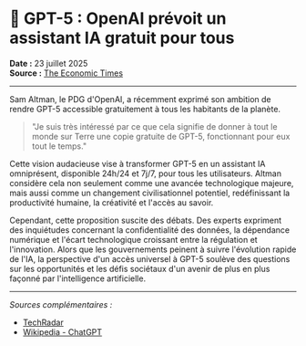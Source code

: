 # 🤖 GPT-5 : OpenAI prévoit un assistant IA gratuit pour tous

**Date :** 23 juillet 2025  
**Source :** [The Economic Times](https://economictimes.indiatimes.com/magazines/panache/sam-altman-wishes-to-give-free-gpt-5-to-everyone-on-earth-openai-ceos-bold-dream-sparks-awe-and-alarm/articleshow/122860903.cms)

---

Sam Altman, le PDG d'OpenAI, a récemment exprimé son ambition de rendre GPT-5 accessible gratuitement à tous les habitants de la planète.  

> "Je suis très intéressé par ce que cela signifie de donner à tout le monde sur Terre une copie gratuite de GPT-5, fonctionnant pour eux tout le temps."

Cette vision audacieuse vise à transformer GPT-5 en un assistant IA omniprésent, disponible 24h/24 et 7j/7, pour tous les utilisateurs. Altman considère cela non seulement comme une avancée technologique majeure, mais aussi comme un changement civilisationnel potentiel, redéfinissant la productivité humaine, la créativité et l'accès au savoir.

Cependant, cette proposition suscite des débats. Des experts expriment des inquiétudes concernant la confidentialité des données, la dépendance numérique et l'écart technologique croissant entre la régulation et l'innovation. Alors que les gouvernements peinent à suivre l'évolution rapide de l'IA, la perspective d'un accès universel à GPT-5 soulève des questions sur les opportunités et les défis sociétaux d'un avenir de plus en plus façonné par l'intelligence artificielle.

---

*Sources complémentaires :*  
- [TechRadar](https://www.techradar.com/computing/artificial-intelligence/the-next-generation-of-chatgpt-is-just-around-the-corner-heres-why-gpt-5-could-transform-the-way-you-use-ai)  
- [Wikipedia - ChatGPT](https://fr.wikipedia.org/wiki/ChatGPT)

